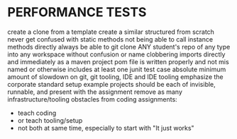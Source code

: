# PERFORMANCE TESTS

create a clone from a template
create a similar structured from scratch
never get confused with static methods not being able to call instance methods directly
always be able to git clone ANY student's repo of any type into any workspace without confusion or name clobbering
imports directly and immediately as a maven project
pom file is written properly and not mis named or otherwise
includes at least one junit test case
absolute minimum amount of slowdown on git, git tooling, IDE and IDE tooling
emphasize the corporate standard setup
example projects should be each of invisible, runnable, and present with the assignment
remove as many infrastructure/tooling obstacles from coding assignments:
- teach coding
- or teach tooling/setup
- not both at same time, especially to start with
"It just works"
